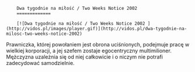 
        Dwa tygodnie na miłość / Two Weeks Notice 2002 
        =============
        
        [![Dwa tygodnie na miłość / Two Weeks Notice 2002 ](http://vidos.pl/images/player.gif)](http://vidos.pl/dwa-tygodnie-na-milosc-two-weeks-notice-2002)
        
        
 Prawniczka, której powołaniem jest obrona uciśnionych, podejmuje pracę w wielkiej korporacji, a jej szefem zostaje egocentryczny multimilioner. Mężczyzna uzależnia się od niej całkowicie i o niczym nie potrafi zadecydować samodzielnie.
    